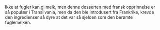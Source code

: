 Ikke at fugler kan gi melk, men denne desserten med fransk opprinnelse er så populær i Transilvania, men da den ble introdusert fra Frankrike, krevde den ingredienser så dyre at det var så sjelden som den berømte fuglemelken.